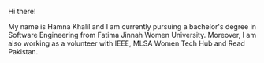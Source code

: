 Hi there!

My name is Hamna Khalil and I am currently pursuing a bachelor's degree in Software Engineering from Fatima Jinnah Women University. Moreover, I am also working as a volunteer with IEEE, MLSA Women Tech Hub and Read Pakistan.

<!---
hamna-khalil/hamna-khalil is a ✨ special ✨ repository because its `README.md` (this file) appears on your GitHub profile.
You can click the Preview link to take a look at your changes.
--->
